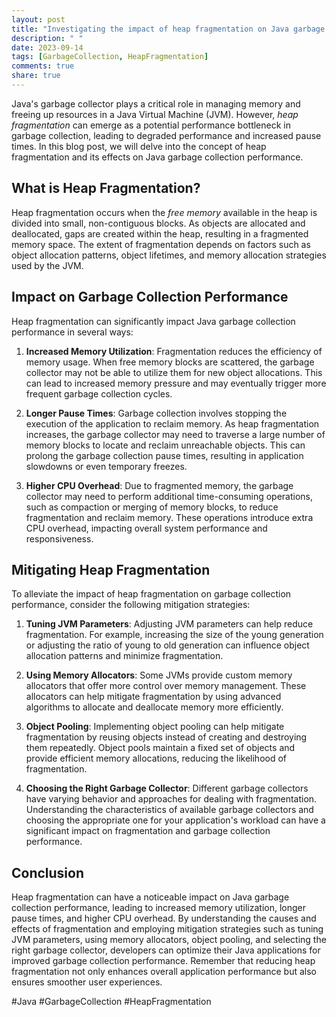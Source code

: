 ```yaml
---
layout: post
title: "Investigating the impact of heap fragmentation on Java garbage collection performance"
description: " "
date: 2023-09-14
tags: [GarbageCollection, HeapFragmentation]
comments: true
share: true
---
```


Java's garbage collector plays a critical role in managing memory and freeing up resources in a Java Virtual Machine (JVM). However, *heap fragmentation* can emerge as a potential performance bottleneck in garbage collection, leading to degraded performance and increased pause times. In this blog post, we will delve into the concept of heap fragmentation and its effects on Java garbage collection performance.

## What is Heap Fragmentation?

Heap fragmentation occurs when the *free memory* available in the heap is divided into small, non-contiguous blocks. As objects are allocated and deallocated, gaps are created within the heap, resulting in a fragmented memory space. The extent of fragmentation depends on factors such as object allocation patterns, object lifetimes, and memory allocation strategies used by the JVM.

## Impact on Garbage Collection Performance

Heap fragmentation can significantly impact Java garbage collection performance in several ways:

1. **Increased Memory Utilization**: Fragmentation reduces the efficiency of memory usage. When free memory blocks are scattered, the garbage collector may not be able to utilize them for new object allocations. This can lead to increased memory pressure and may eventually trigger more frequent garbage collection cycles.

2. **Longer Pause Times**: Garbage collection involves stopping the execution of the application to reclaim memory. As heap fragmentation increases, the garbage collector may need to traverse a large number of memory blocks to locate and reclaim unreachable objects. This can prolong the garbage collection pause times, resulting in application slowdowns or even temporary freezes.

3. **Higher CPU Overhead**: Due to fragmented memory, the garbage collector may need to perform additional time-consuming operations, such as compaction or merging of memory blocks, to reduce fragmentation and reclaim memory. These operations introduce extra CPU overhead, impacting overall system performance and responsiveness.

## Mitigating Heap Fragmentation

To alleviate the impact of heap fragmentation on garbage collection performance, consider the following mitigation strategies:

1. **Tuning JVM Parameters**: Adjusting JVM parameters can help reduce fragmentation. For example, increasing the size of the young generation or adjusting the ratio of young to old generation can influence object allocation patterns and minimize fragmentation.

2. **Using Memory Allocators**: Some JVMs provide custom memory allocators that offer more control over memory management. These allocators can help mitigate fragmentation by using advanced algorithms to allocate and deallocate memory more efficiently.

3. **Object Pooling**: Implementing object pooling can help mitigate fragmentation by reusing objects instead of creating and destroying them repeatedly. Object pools maintain a fixed set of objects and provide efficient memory allocations, reducing the likelihood of fragmentation.

4. **Choosing the Right Garbage Collector**: Different garbage collectors have varying behavior and approaches for dealing with fragmentation. Understanding the characteristics of available garbage collectors and choosing the appropriate one for your application's workload can have a significant impact on fragmentation and garbage collection performance.

## Conclusion

Heap fragmentation can have a noticeable impact on Java garbage collection performance, leading to increased memory utilization, longer pause times, and higher CPU overhead. By understanding the causes and effects of fragmentation and employing mitigation strategies such as tuning JVM parameters, using memory allocators, object pooling, and selecting the right garbage collector, developers can optimize their Java applications for improved garbage collection performance. Remember that reducing heap fragmentation not only enhances overall application performance but also ensures smoother user experiences.

#Java #GarbageCollection #HeapFragmentation